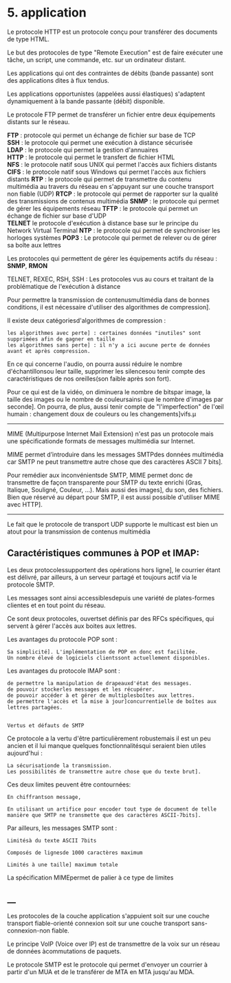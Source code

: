 # 5. application

Le protocole HTTP est un protocole conçu pour transférer des documents de type HTML.

Le but des protocoles de type "Remote Execution" est de faire exécuter une tâche, un script, une commande, etc. sur un ordinateur distant.

Les applications qui ont des contraintes de débits (bande passante) sont des applications dites à flux tendus.

Les applications opportunistes (appelées aussi élastiques) s'adaptent dynamiquement à la bande passante (débit) disponible.

Le protocole FTP permet de transférer un fichier entre deux équipements distants sur le réseau.

**FTP** : protocole qui permet un échange de fichier sur base de TCP   
**SSH** : le protocole qui permet une exécution à distance sécurisée  
**LDAP** : le protocole qui permet la gestion d'annuaires  
**HTTP** : le protocole qui permet le transfert de fichier HTML  
**NFS** : le protocole natif sous UNIX qui permet l'accès aux fichiers distants  
**CIFS** : le protocole natif sous Windows qui permet l'accès aux fichiers distants
**RTP** : le protocole qui permet de transmettre du contenu multimédia au travers du réseau en s'appuyant sur une couche transport non fiable (UDP)
**RTCP** : le protocole qui permet de rapporter sur la qualité des transmissions de contenus multimédia
**SNMP** : le protocole qui permet de gérer les équipements réseau
**TFTP** : le protocole qui permet un échange de fichier sur base d'UDP  
**TELNET** le protocole d'exécution à distance base sur le principe du Network Virtual Terminal
**NTP** : le protocole qui permet de synchroniser les horloges systèmes
**POP3** : Le protocole qui permet de relever ou de gérer sa boîte aux lettres


Les protocoles qui permettent de gérer les équipements actifs du réseau : **SNMP**, **RMON**

TELNET, REXEC, RSH, SSH  : Les protocoles vus au cours et traitant de la problématique de l'exécution à distance

Pour permettre la transmission de contenusmultimédia dans de bonnes conditions, il est nécessaire d'utiliser des algorithmes de compression].

Il existe deux catégoriesd'algorithmes de compression :

    les algorithmes avec perte] : certaines données "inutiles" sont supprimées afin de gagner en taille
    les algorithmes sans perte] : il n'y a ici aucune perte de données avant et après compression.

En ce qui concerne l'audio, on pourra aussi réduire le nombre d'échantillonsou leur taille, supprimer les silencesou tenir compte des caractéristiques de nos oreilles(son faible après son fort).

Pour ce qui est de la vidéo, on diminuera le nombre de bitspar image, la taille des images ou le nombre de couleursainsi que le nombre d'images par seconde]. On pourra, de plus, aussi tenir compte de "l'imperfection" de l'œil humain : changement doux de couleurs ou les changements]vifs.µ

---

MIME (Multipurpose Internet Mail Extension) n'est pas un protocole mais une spécificationde formats de messages multimédia sur Internet.

MIME permet d’introduire dans les messages SMTPdes données multimédia car SMTP ne peut transmettre autre chose que des caractères ASCII 7 bits].

Pour remédier aux inconvénientsde SMTP, MIME permet donc de transmettre de façon transparente pour SMTP du texte enrichi (Gras, Italique, Souligné, Couleur, ...). Mais aussi des images], du son, des fichiers.
Bien que réservé au départ pour SMTP, il est aussi possible d'utiliser MIME avec HTTP].

---

Le fait que le protocole de transport UDP supporte le multicast est bien un atout pour la transmission de contenus multimédia

## Caractéristiques communes à POP et IMAP:

Les deux protocolessupportent des opérations hors ligne], le courrier étant est délivré, par ailleurs, à un serveur partagé et toujours actif via le protocole SMTP.

Les messages sont ainsi accessiblesdepuis une variété de plates-formes clientes et en tout point du réseau.

Ce sont deux protocoles, ouvertset définis par des RFCs spécifiques, qui servent à gérer l'accès aux boites aux lettres.

Les avantages du protocole POP sont :

    Sa simplicité]. L'implémentation de POP en donc est facilitée.
    Un nombre élevé de logiciels clientssont actuellement disponibles.

Les avantages du protocole IMAP sont :

    de permettre la manipulation de drapeauxd'état des messages.
    de pouvoir stockerles messages et les récupérer.
    de pouvoir accéder à et gérer de multiplesboîtes aux lettres.
    de permettre l'accès et la mise à jour]concurrentielle de boîtes aux lettres partagées.


    Vertus et défauts de SMTP

Ce protocole a la vertu d'être particulièrement robustemais il est un peu ancien et il lui manque quelques fonctionnalitésqui seraient bien utiles aujourd'hui :

    La sécurisationde la transmission.
    Les possibilités de transmettre autre chose que du texte brut].

Ces deux limites peuvent être contournées:

    En chiffrantson message,

    En utilisant un artifice pour encoder tout type de document de telle manière que SMTP ne transmette que des caractères ASCII‑7bits].

Par ailleurs, les messages SMTP sont :

    Limitésà du texte ASCII 7bits

    Composés de lignesde 1000 caractères maximum

    Limités à une taille] maximum totale

La spécification MIMEpermet de palier à ce type de limites




## __

Les protocoles de la couche application s'appuient soit sur une couche transport fiable-orienté connexion soit sur une couche transport sans-connexion-non fiable.

Le principe VoIP (Voice over IP) est de transmettre de la voix sur un réseau de données àcommutations de paquets.

Le protocole SMTP est le protocole qui permet d'envoyer un courrier à partir d'un MUA et de le transférer de MTA en MTA jusqu'au MDA.
